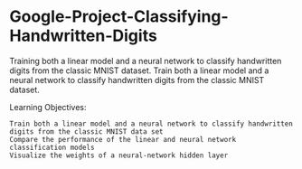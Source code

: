 # Google-Project-Classifying-Handwritten-Digits
Training both a linear model and a neural network to classify handwritten digits from the classic MNIST dataset.
 Train both a linear model and a neural network to classify handwritten digits from the classic MNIST dataset.

Learning Objectives:

    Train both a linear model and a neural network to classify handwritten digits from the classic MNIST data set
    Compare the performance of the linear and neural network classification models
    Visualize the weights of a neural-network hidden layer
